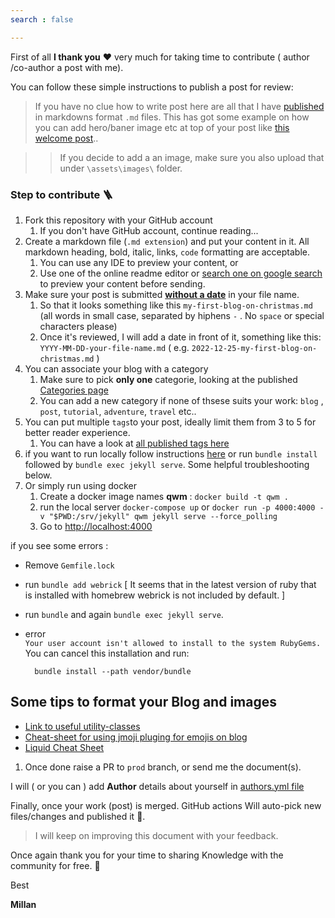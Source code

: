 ```yaml
---
search : false

---
```


First of all **I thank you** ❤️ very much for taking time to contribute ( author /co-author a post with me).

You can follow these simple instructions to publish a post for review:

> If you have no clue how to write post here are all that I have [published](https://github.com/QualityWithMillan/qualitywithmillan.github.io/tree/prod/_posts) in markdowns format `.md` files.
> This has got some example on how you can add hero/baner image etc at top of your post like [this welcome post](https://qualitywithmillan.github.io/welcome.html)..


> > If you decide to add a an image, make sure you also upload that under `\assets\images\` folder.


### Step to contribute 🪜


1. Fork this repository with your GitHub account
    1. If you don't have GitHub account, continue reading...
1.  Create a markdown file (`.md extension`) and put your content in it. All markdown heading, bold, italic, links, `code` formatting are acceptable.
    1. You can use any IDE to preview your content, or
    1. Use one of the online readme editor or [search one on google search](https://www.google.com/search?q=online+readme+editor) to preview your content before sending.
1.  Make sure your post is submitted <ins>**without a date**</ins> in your file name.
    1. So that it looks something like this `my-first-blog-on-christmas.md` (all words in small case, separated by hiphens `-` . No `space` or special characters please)
    1. Once it's reviewed, I will add a date in front of it, something like this:  `YYYY-MM-DD-your-file-name.md` ( e.g. `2022-12-25-my-first-blog-on-christmas.md` )
1.  You can associate your blog with a category 
    1. Make sure to pick **only one** categorie, looking at the published [Categories page](https://qualitywithmillan.github.io/categories/)
    1. You can add a new category if none of thsese suits your work:  `blog` , `post`, `tutorial`, `adventure`, `travel` etc.. 
1.  You can put multiple `tags`to your post, ideally limit them from 3 to 5 for better reader experience.
    1. You can have a look at [all published tags here](https://qualitywithmillan.github.io/tags/)
1. if you want to run locally follow instructions [here](https://mmistakes.github.io/minimal-mistakes/docs/docs-2-2/) or run `bundle install` followed by `bundle exec jekyll serve`. Some helpful troubleshooting below.
1. Or simply run using docker
    1. Create a docker image names **qwm** : `docker build -t qwm .`
    1. run the local server `docker-compose up` or `docker run -p 4000:4000 -v "$PWD:/srv/jekyll" qwm jekyll serve --force_polling`
    1. Go to [http://localhost:4000](http://localhost:4000/)

if you see some errors :
- Remove `Gemfile.lock`
- run `bundle add webrick` [ It seems that in the latest version of ruby that is installed with homebrew webrick is not included by default. ]
- run `bundle`
and again `bundle exec jekyll serve`.

- error     
`Your user account isn't allowed to install to the system RubyGems.`
  You can cancel this installation and run:

  ```
    bundle install --path vendor/bundle
  ```

## Some tips to format your Blog and images

- [Link to useful utility-classes](https://mmistakes.github.io/minimal-mistakes/docs/utility-classes/)
- [Cheat-sheet for using jmoji pluging for emojis on blog](https://github.com/ikatyang/emoji-cheat-sheet/blob/master/README.md)
- [Liquid Cheat Sheet](https://www.fabriziomusacchio.com/blog/2021-08-12-Liquid_Cheat_Sheet/#jekylls-link-tag)

1. Once done raise a PR to `prod` branch, or send me the document(s).

I will ( or you can ) add **Author** details about yourself in [authors.yml file](https://github.com/QualityWithMillan/qualitywithmillan.github.io/blob/prod/_data/authors.yml)


Finally, once your work (post) is merged. GitHub actions Will auto-pick new files/changes and published it 🚀. 




> I will keep on improving this document with your feedback.


Once again thank you for your time to sharing Knowledge with the community for free. 🙏

Best

**Millan** 
